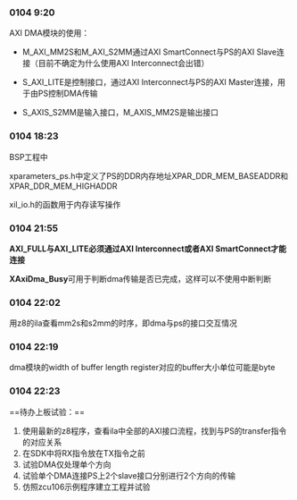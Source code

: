 ### 0104 9:20

AXI DMA模块的使用：

-   M_AXI_MM2S和M_AXI_S2MM通过AXI SmartConnect与PS的AXI Slave连接（目前不确定为什么使用AXI Interconnect会出错）

-   S_AXI_LITE是控制接口，通过AXI Interconnect与PS的AXI Master连接，用于由PS控制DMA传输
-   S_AXIS_S2MM是输入接口，M_AXIS_MM2S是输出接口



### 0104 18:23

BSP工程中

xparameters_ps.h中定义了PS的DDR内存地址XPAR_DDR_MEM_BASEADDR和XPAR_DDR_MEM_HIGHADDR 

xil_io.h的函数用于内存读写操作



### 0104 21:55

**AXI_FULL与AXI_LITE必须通过AXI Interconnect或者AXI SmartConnect才能连接**

**XAxiDma_Busy**可用于判断dma传输是否已完成，这样可以不使用中断判断



### 0104 22:02

用z8的ila查看mm2s和s2mm的时序，即dma与ps的接口交互情况



### 0104 22:19

dma模块的width of buffer length register对应的buffer大小单位可能是byte



### 0104 22:23

==待办上板试验：==

1.  使用最新的z8程序，查看ila中全部的AXI接口流程，找到与PS的transfer指令的对应关系
2.  在SDK中将RX指令放在TX指令之前
3.  试验DMA仅处理单个方向
4.  试验单个DMA连接PS上2个slave接口分别进行2个方向的传输
5.  仿照zcu106示例程序建立工程并试验